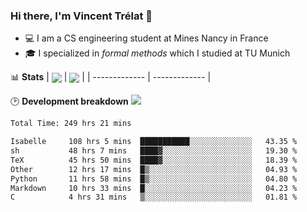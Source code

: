 ### Hi there, I'm Vincent Trélat 👋
 - 💻 I am a CS engineering student at Mines Nancy in France
 - 🎓 I specialized in *formal methods* which I studied at TU Munich

📊 **Stats**
| <img align="center" src="https://readme-stats.clckblog.space/api?username=VTrelat&show_icons=true&include_all_commits=true&theme=tokyonight&hide_border=true" /> | <img align="center" src="https://readme-stats.clckblog.space/api/top-langs/?username=VTrelat&layout=compact&theme=tokyonight&hide_border=true" /> |
| ------------- | ------------- |

🕑 **Development breakdown** ![](https://wakatime.com/badge/user/8d0110fb-6b70-4990-ab86-45c404715c2b.svg)
<!--START_SECTION:waka-->

```txt
Total Time: 249 hrs 21 mins

Isabelle     108 hrs 5 mins  ███████████░░░░░░░░░░░░░░   43.35 %
sh           48 hrs 7 mins   ████▓░░░░░░░░░░░░░░░░░░░░   19.30 %
TeX          45 hrs 50 mins  ████▓░░░░░░░░░░░░░░░░░░░░   18.39 %
Other        12 hrs 17 mins  █▒░░░░░░░░░░░░░░░░░░░░░░░   04.93 %
Python       11 hrs 58 mins  █▒░░░░░░░░░░░░░░░░░░░░░░░   04.80 %
Markdown     10 hrs 33 mins  █░░░░░░░░░░░░░░░░░░░░░░░░   04.23 %
C            4 hrs 31 mins   ▒░░░░░░░░░░░░░░░░░░░░░░░░   01.81 %
```

<!--END_SECTION:waka-->
